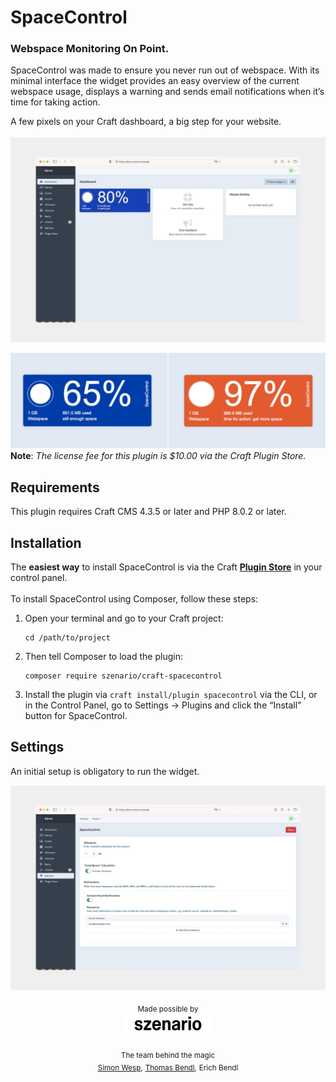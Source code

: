 # SpaceControl

### Webspace Monitoring On Point.

SpaceControl was made to ensure you never run out of webspace. With its minimal interface the widget provides an easy
overview of the current webspace usage, displays a warning and sends email notifications when it’s time for taking action.  

A few pixels on your Craft dashboard, a big step for your website.
<br><br>
![Screenshot](spacecontrol-dashboard.jpg)

![Screenshot](spacecontrol-widget.jpg)
**Note**: _The license fee for this plugin is $10.00 via the Craft Plugin Store._
## Requirements

This plugin requires Craft CMS 4.3.5 or later and PHP 8.0.2 or later.

## Installation

The **easiest way** to install SpaceControl is via the Craft **<a href="https://plugins.craftcms.com/spacecontrol?craft4" target="_blank">Plugin Store</a>** in your control panel.  
<br> 
To install SpaceControl using Composer, follow these steps:

1. Open your terminal and go to your Craft project:

       cd /path/to/project

2. Then tell Composer to load the plugin:

       composer require szenario/craft-spacecontrol

3. Install the plugin via `craft install/plugin spacecontrol` via the CLI, or in the Control Panel, go to Settings →
   Plugins and click the “Install” button for SpaceControl.

## Settings

An initial setup is obligatory to run the widget.

![Screenshot](spacecontrol-settings.jpg)

<div align="center">
  <sub>Made possible by</sub>
  <sub><br />
  <a href="https://szenario.design/" target="_blank">
    <img src="szenario-logo.svg" style="width:140px;" alt="szenario.design logo" /></a>
  </sub><br /><br />
  <sub>The team behind the magic</sub><br />
  <sub><a href="https://twitter.com/smonist">Simon Wesp</a>,</sub> 
  <sub><a href="https://twitter.com/thomasbendl">Thomas Bendl</a>,</sub>
  <sub>Erich Bendl</sub>  
</div>
